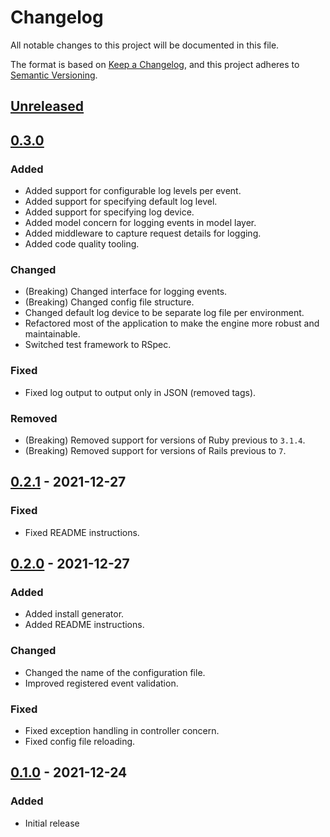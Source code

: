 # Changelog

All notable changes to this project will be documented in this file.

The format is based on [Keep a Changelog](https://keepachangelog.com/en/1.0.0/),
and this project adheres to [Semantic Versioning](https://semver.org/spec/v2.0.0.html).

## [Unreleased]

## [0.3.0]

### Added

- Added support for configurable log levels per event.
- Added support for specifying default log level.
- Added support for specifying log device.
- Added model concern for logging events in model layer.
- Added middleware to capture request details for logging.
- Added code quality tooling.

### Changed

- (Breaking) Changed interface for logging events.
- (Breaking) Changed config file structure.
- Changed default log device to be separate log file per environment.
- Refactored most of the application to make the engine more robust and maintainable.
- Switched test framework to RSpec.

### Fixed

- Fixed log output to output only in JSON (removed tags).

### Removed

- (Breaking) Removed support for versions of Ruby previous to `3.1.4`.
- (Breaking) Removed support for versions of Rails previous to `7`.

## [0.2.1] - 2021-12-27

### Fixed

- Fixed README instructions.

## [0.2.0] - 2021-12-27

### Added

- Added install generator.
- Added README instructions.

### Changed

- Changed the name of the configuration file.
- Improved registered event validation.

### Fixed

- Fixed exception handling in controller concern.
- Fixed config file reloading.

## [0.1.0] - 2021-12-24

### Added

- Initial release

[Unreleased]: https://github.com/d3d1rty/event_logger_rails/compare/0.3.0...HEAD
[0.3.0]: https://github.com/d3d1rty/event_logger_rails/compare/0.2.1...0.3.0
[0.2.1]: https://github.com/d3d1rty/event_logger_rails/compare/0.2.0...0.2.1
[0.2.0]: https://github.com/d3d1rty/event_logger_rails/compare/0.1.0...0.2.0
[0.1.0]: https://github.com/d3d1rty/event_logger_rails/releases/tag/0.1.0
